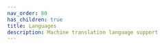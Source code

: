 ```yaml
---
nav_order: 80
has_children: true
title: Languages
description: Machine translation language support
---
```

